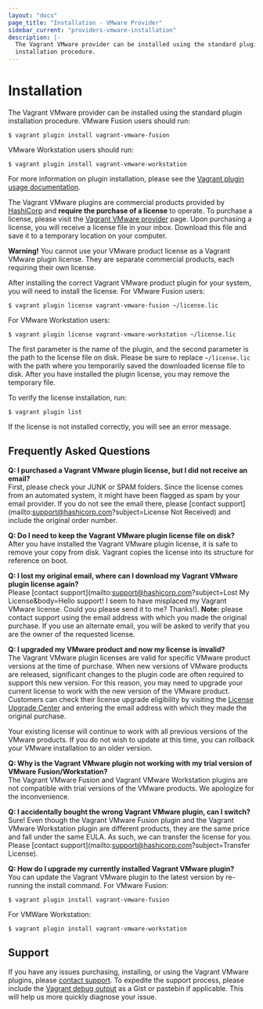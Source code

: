 ```yaml
---
layout: "docs"
page_title: "Installation - VMware Provider"
sidebar_current: "providers-vmware-installation"
description: |-
  The Vagrant VMware provider can be installed using the standard plugin
  installation procedure.
---
```


# Installation

The Vagrant VMware provider can be installed using the standard plugin
installation procedure. VMware Fusion users should run:

```text
$ vagrant plugin install vagrant-vmware-fusion
```

VMware Workstation users should run:

```text
$ vagrant plugin install vagrant-vmware-workstation
```

For more information on plugin installation, please see the
[Vagrant plugin usage documentation](/docs/plugins/usage.html).

The Vagrant VMware plugins are commercial products provided by
[HashiCorp](https://www.hashicorp.com) and **require the purchase of a license**
to operate. To purchase a license, please visit the
[Vagrant VMware provider](/vmware#buy-now) page. Upon
purchasing a license, you will receive a license file in your inbox. Download
this file and save it to a temporary location on your computer.

<div class="alert alert-warning">
  <strong>Warning!</strong> You cannot use your VMware product license as a
  Vagrant VMware plugin license. They are separate commercial products, each
  requiring their own license.
</div>

After installing the correct Vagrant VMware product plugin for your system, you
will need to install the license. For VMware Fusion users:

```text
$ vagrant plugin license vagrant-vmware-fusion ~/license.lic
```

For VMware Workstation users:

```text
$ vagrant plugin license vagrant-vmware-workstation ~/license.lic
```

The first parameter is the name of the plugin, and the second parameter is the
path to the license file on disk. Please be sure to replace `~/license.lic`
with the path where you temporarily saved the downloaded license file to disk.
After you have installed the plugin license, you may remove the temporary file.

To verify the license installation, run:

```text
$ vagrant plugin list
```

If the license is not installed correctly, you will see an error message.


## Frequently Asked Questions

**Q: I purchased a Vagrant VMware plugin license, but I did not receive an email?**<br>
First, please check your JUNK or SPAM folders. Since the license comes from an
automated system, it might have been flagged as spam by your email provider. If
you do not see the email there, please [contact support](mailto:support@hashicorp.com?subject=License Not Received)
and include the original order number.

**Q: Do I need to keep the Vagrant VMware plugin license file on disk?**<br>
After you have installed the Vagrant VMware plugin license, it is safe to remove
your copy from disk. Vagrant copies the license into its structure for reference
on boot.

**Q: I lost my original email, where can I download my Vagrant VMware plugin license again?**<br>
Please [contact support](mailto:support@hashicorp.com?subject=Lost My License&body=Hello support! I seem to have misplaced my Vagrant VMware license. Could you please send it to me? Thanks!). **Note:**
please contact support using the email address with which you made the
original purchase. If you use an alternate email, you will be asked to verify
that you are the owner of the requested license.

**Q: I upgraded my VMware product and now my license is invalid?**<br>
The Vagrant VMware plugin licenses are valid for specific VMware product
versions at the time of purchase. When new versions of VMware products are
released, significant changes to the plugin code are often required to support
this new version. For this reason, you may need to upgrade your current license
to work with the new version of the VMware product. Customers can check their
license upgrade eligibility by visiting the [License Upgrade Center](http://license.hashicorp.com/upgrade/vmware2015)
and entering the email address with which they made the original purchase.

Your existing license will continue to work with all previous versions of the
VMware products. If you do not wish to update at this time, you can rollback
your VMware installation to an older version.

**Q: Why is the Vagrant VMware plugin not working with my trial version of VMware Fusion/Workstation?**<br>
The Vagrant VMware Fusion and Vagrant VMware Workstation plugins are not
compatible with trial versions of the VMware products. We apologize for the
inconvenience.

**Q: I accidentally bought the wrong Vagrant VMware plugin, can I switch?**<br>
Sure! Even though the Vagrant VMware Fusion plugin and the Vagrant VMware
Workstation plugin are different products, they are the same price and fall
under the same EULA. As such, we can transfer the license for you. Please
[contact support](mailto:support@hashicorp.com?subject=Transfer License).

**Q: How do I upgrade my currently installed Vagrant VMware plugin?**<br>
You can update the Vagrant VMware plugin to the latest version by re-running the
install command. For VMware Fusion:

```text
$ vagrant plugin install vagrant-vmware-fusion
```

For VMWare Workstation:

```text
$ vagrant plugin install vagrant-vmware-workstation
```


## Support
If you have any issues purchasing, installing, or using the Vagrant VMware
plugins, please [contact support](/support.html). To
expedite the support process, please include the
[Vagrant debug output](/docs/other/debugging.html) as a Gist or pastebin if
applicable. This will help us more quickly diagnose your issue.
